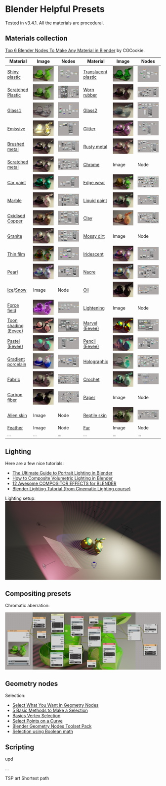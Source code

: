 # Blender Helpful Presets

Tested in v3.4.1. All the materials are procedural.

## Materials collection

[Top 6 Blender Nodes To Make Any Material in Blender](https://www.youtube.com/watch?v=yffWd4kI51Q&ab_channel=CGCookie) by CGCookie.

| Material  | Image | Nodes  | Material | Image | Nodes |
| ------------- | ------------- | ------------- | ------------- | ------------- | ------------- |
| [Shiny plastic](https://www.youtube.com/watch?v=vJZsTG2bUF4&ab_channel=blenderian)  | <img src="materials/shiny_plastic.png"/> | <img src="materials/shiny_plastic_nodes.png"/> | [Translucent plastic](https://www.youtube.com/watch?v=vJZsTG2bUF4&ab_channel=blenderian)  | <img src="materials/translucent_plastic.png"/>  | <img src="materials/translucent_plastic_nodes.png"/> |
| [Scratched Plastic](https://www.youtube.com/watch?v=l0whu3494_c&ab_channel=RyanKingArt)  | <img src="materials/scratched_plastic.png"/>  | <img src="materials/scratched_plastic_nodes.png"/>  | [Worn rubber](https://www.youtube.com/watch?v=bseCQqzT-b8&ab_channel=blenderbitesize)  | <img src="materials/worn_rubber.png"/>  | <img src="materials/worn_rubber_nodes.png"/>  |
| [Glass1](https://www.youtube.com/watch?v=bIL1bvCwzlQ&ab_channel=NazariyD)  | <img src="materials/glass_1.png"/>  | <img src="materials/glass_1_nodes.png"/>  | [Glass2](https://www.youtube.com/watch?v=Upt8JaqtVxg&ab_channel=atti)  | <img src="materials/glass_2.png"/>  | <img src="materials/glass_2_nodes.png"/>  |
| [Emissive](https://www.youtube.com/watch?v=Z3uCdffFq4E&ab_channel=Ducky3D) | <img src="materials/emissive.png"/>  | <img src="materials/emissive_nodes.png"/>  | [Glitter](https://www.youtube.com/watch?v=tUJ8m2WEvnE&ab_channel=Farrukh3D) | <img src="materials/glitter.png"/>  |<img src="materials/glitter_nodes.png"/>  |
| [Brushed metal](https://www.youtube.com/watch?v=bCgPjfSSN50&ab_channel=RyanKingArt)  | <img src="materials/brushed_metal.png"/>  | <img src="materials/brushed_metal_nodes.png"/>  | [Rusty metal](https://www.youtube.com/watch?v=wg2OKSiHng0&ab_channel=CGKrab)  | <img src="materials/rusty_metal.png"/>  | <img src="materials/rusty_metal_nodes.png"/>  |
| [Scratched metal](https://www.youtube.com/watch?v=qMCuDjXjsZ0&ab_channel=RyanKingArt)  | <img src="materials/scratched_metal.png"/>  | <img src="materials/scratched_metal_nodes.png"/>  | [Chrome](https://www.youtube.com/watch?v=4nOZ_Ivy17Q&ab_channel=NazariyD)  | Image  | Node  |
| [Car paint](https://www.youtube.com/watch?v=KWoN_or89yE&ab_channel=RyanKingArt)  | <img src="materials/car_paint.png"/>  | <img src="materials/car_paint_nodes.png"/>  | [Edge wear](https://www.youtube.com/watch?v=lYseMQDkPAI&ab_channel=thesparkofart)  | <img src="materials/edge_wear.png"/>  | <img src="materials/edge_wear_nodes.png"/>  |
| [Marble](https://www.youtube.com/watch?v=wTzk9T06gdw&ab_channel=RyanKingArt)  | <img src="materials/marble.png"/>  | <img src="materials/marble_nodes.png"/>  | [Liquid paint](https://www.youtube.com/watch?v=UfSw6428bcc&ab_channel=SouthernShotty)  | <img src="materials/painterly.png"/>  | <img src="materials/painterly_nodes.png"/>  |
| [Oxidised Copper](https://www.youtube.com/watch?v=WLjC43Xrqrc&ab_channel=PIXXO3D) | <img src="materials/copper.png"/>  | <img src="materials/copper_nodes.png"/>  | [Clay](https://www.youtube.com/watch?v=3KOF7ZnkWsQ&ab_channel=Smeaf)  | <img src="materials/clay.png"/>  | <img src="materials/clay_nodes.png"/>  |
| [Granite](https://www.youtube.com/watch?v=bPaZYBFE8dY&ab_channel=RyanKingArt)  | <img src="materials/granite.png"/>  | <img src="materials/granite_nodes.png"/>  | [Mossy dirt](https://www.youtube.com/watch?v=WAC_amUh__w&ab_channel=RyanKingArt)  | Image  | Node  |
| [Thin film](https://www.youtube.com/watch?v=qpW6uowpTyE&ab_channel=MarioLiang)  | <img src="materials/thin_film.png"/>  | <img src="materials/thin_film_nodes.png"/>  | [Iridescent](https://www.youtube.com/watch?v=pfqdbw5vWG0&ab_channel=KamilKrb)  | <img src="materials/iridiscent.png"/>  | <img src="materials/iridiscent_nodes.png"/>  |
| [Pearl](https://www.youtube.com/watch?v=8Yf1dWZiNrE&ab_channel=blenderbitesize)  | <img src="materials/pearl.png"/>  | <img src="materials/pearl_nodes.png"/>  | [Nacre](https://www.youtube.com/watch?v=DJuZBL4-dBc&ab_channel=thesparkofart)  | <img src="materials/nacre.png"/>  | <img src="materials/nacre_nodes.png"/>  |
| [Ice](https://www.youtube.com/watch?v=qES5WMBXOWo&ab_channel=CGCookie)/[Snow](https://www.youtube.com/watch?v=GTfPLzVvM9I&ab_channel=RyanKingArt) | Image  | Node  | [Oil](https://www.youtube.com/watch?v=xcx_LfXuuX4&ab_channel=CartesianCaramel)  | <img src="materials/oil.png"/>  | <img src="materials/oil_nodes.png"/>  |
| [Force field](https://www.youtube.com/watch?v=_07ozkBhZwg&ab_channel=Lsienn3d)  | <img src="materials/force_field.png"/>  | <img src="materials/force_field_nodes.png"/>  | [Lightening](https://www.youtube.com/watch?v=fHcuDamtc98&ab_channel=Simon3D)  | Image  | Node  |
| [Toon shading (Eevee)](https://www.youtube.com/watch?v=4BB5BlPyVko&ab_channel=MarioLiang)  | <img src="materials/toon_hatch.png"/>  | <img src="materials/toon_hatch_nodes.png"/>  | [Marvel (Eevee)](https://www.youtube.com/watch?v=f_jF3H0Qppo&ab_channel=MarioLiang)  | <img src="materials/marvel.png"/>  | <img src="materials/marvel_nodes.png"/>  |
| [Pastel (Eevee)](https://www.youtube.com/watch?v=vRALvQSS1vw&ab_channel=Kevandram)  | <img src="materials/pastel.png"/>  | <img src="materials/pastel_nodes.png"/>  | [Pencil (Eevee)](https://www.youtube.com/watch?v=vRALvQSS1vw&ab_channel=Kevandram)  | <img src="materials/pencil.png"/>  | <img src="materials/pencil_nodes.png"/>  |
| [Gradient porcelain](https://www.youtube.com/watch?v=dGKNjsLylyc&ab_channel=blenderian)  | <img src="materials/gradient_porcelain.png"/>  | <img src="materials/gradient_porcelain_nodes.png"/>  | [Holographic](https://www.youtube.com/watch?v=Imwx_b-5OTw&ab_channel=SinaSinaie)  | <img src="materials/hologram.png"/>  | <img src="materials/hologram_nodes.png"/>  |
| [Fabric](https://www.youtube.com/watch?v=XBcT4V4FLdo&ab_channel=RyanKingArt)  | <img src="materials/fabric_1.png"/>  | <img src="materials/fabric_1_nodes.png"/>  | [Crochet](https://www.youtube.com/watch?v=Anb_ctbroS8&ab_channel=100drips)  | <img src="materials/crochet.png"/>  | <img src="materials/crochet_nodes.png"/>  |
| [Carbon fiber](https://www.youtube.com/watch?v=1qh2J4oQzy0&ab_channel=CGMasters)  | <img src="materials/carbon_fiber.png"/>  | <img src="materials/carbon_fiber_nodes.png"/>  | [Paper](https://www.youtube.com/watch?v=tL7rp4sOq5k&ab_channel=Interactiv)  | Image  | Node  |
| [Alien skin](https://www.youtube.com/watch?v=qa3QXnyWd_0&ab_channel=atti)  | Image  | Node  | [Reptile skin](https://www.youtube.com/watch?v=EsS0ulWckGM&ab_channel=Ducky3D)  | <img src="materials/reptile_skin.png"/>  | <img src="materials/reptile_skin_nodes.png"/>  |
| [Feather](https://www.youtube.com/watch?v=txs2QkoI4Oc&ab_channel=Nino)  | Image  | Node  | [Fur](https://www.youtube.com/watch?v=cdm-e6Z8Vww&ab_channel=atti) | Image  | Node  |
| ...  | ...  | ...  | ...  | ...  | ...  |





## Lighting

Here are a few nice tutorials:

- [The Ultimate Guide to Portrait Lighting in Blender](https://www.youtube.com/watch?v=kKXTU1EImF4&ab_channel=FlippedNormals)
- [How to Composite Volumetric Lighting in Blender](https://www.youtube.com/watch?v=yLtjJ_bMNew&ab_channel=blenderisms)
- [12 Awesome COMPOSITOR EFFECTS for BLENDER](https://www.youtube.com/watch?v=8x2qfWNHedM&ab_channel=TheCGEssentials)
- [Blender Lighting Tutorial (from Cinematic Lighting course)](https://www.youtube.com/watch?v=1lsuB-teZ0E&ab_channel=GlebAlexandrov)

Lighting setup:
<img src="lighting/lighting_setup.png"/>


## Compositing presets

Chromatic aberration:

<img src="compositing/compositing_chromatic_aberration.png"/>



## Geometry nodes

Selection:

- [Select What You Want in Geometry Nodes](https://www.youtube.com/watch?v=p4rwhifXNCw&ab_channel=Erindale)
- [5 Basic Methods to Make a Selection](https://www.youtube.com/watch?v=5uFIeEFoXO8&ab_channel=Retroshaper)
- [Basics Vertex Selection](https://www.youtube.com/watch?v=FXhj9jzfI_U&ab_channel=OpenClass)
- [Select Points on a Curve](https://www.youtube.com/watch?v=_QbT_jOi_7Q&ab_channel=Xan3D)
- [Blender Geometry Nodes Toolset Pack](https://www.youtube.com/watch?v=uwyaXLKYw4Y&ab_channel=higgsas)
- [Selection using Boolean math](https://www.youtube.com/watch?v=aDuVQWNzFTg&ab_channel=OpenClass)


## Scripting

upd

...

TSP art
Shortest path

